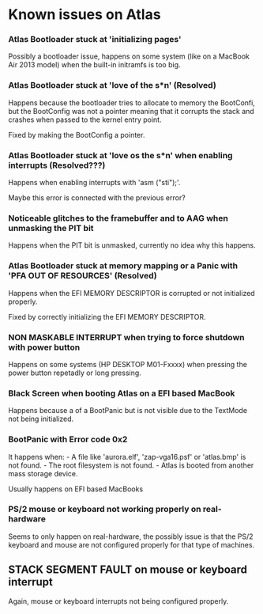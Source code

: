 # Known issues on Atlas

### Atlas Bootloader stuck at 'initializing pages'

Possibly a bootloader issue, happens on some system (like on a MacBook Air 2013 model)
when the built-in initramfs is too big.

### Atlas Bootloader stuck at 'love of the s*n' (Resolved)

Happens because the bootloader tries to allocate to memory the BootConfi, but the
BootConfig was not a pointer meaning that it corrupts the stack and crashes when
passed to the kernel entry point.

Fixed by making the BootConfig a pointer.

### Atlas Bootloader stuck at 'love os the s*n' when enabling interrupts (Resolved???)

Happens when enabling interrupts with 'asm ("sti");'.

Maybe this error is connected with the previous error?

### Noticeable glitches to the framebuffer and to AAG when unmasking the PIT bit

Happens when the PIT bit is unmasked, currently no idea why this happens.

### Atlas Bootloader stuck at memory mapping or a Panic with 'PFA OUT OF RESOURCES' (Resolved)

Happens when the EFI MEMORY DESCRIPTOR is corrupted or not initialized properly.

Fixed by correctly initializing the EFI MEMORY DESCRIPTOR.

### NON MASKABLE INTERRUPT when trying to force shutdown with power button

Happens on some systems (HP DESKTOP M01-Fxxxx) when pressing the power button
repetadly or long pressing.

### Black Screen when booting Atlas on a EFI based MacBook

Happens because a of a BootPanic but is not visible due to the TextMode not being
initialized.

### BootPanic with Error code 0x2

It happens when:
    - A file like 'aurora.elf', 'zap-vga16.psf' or 'atlas.bmp' is not found.
    - The root filesystem is not found.
    - Atlas is booted from another mass storage device.

Usually happens on EFI based MacBooks

### PS/2 mouse or keyboard not working properly on real-hardware

Seems to only happen on real-hardware, the possibly issue is that the PS/2
keyboard and mouse are not configured properly for that type of machines.

## STACK SEGMENT FAULT on mouse or keyboard interrupt

Again, mouse or keyboard interrupts not being configured properly.


